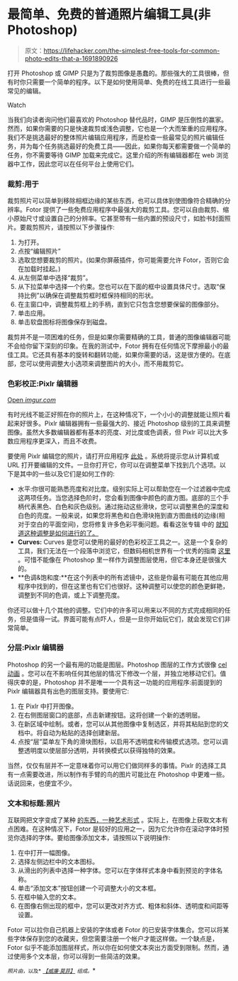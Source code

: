 # 最简单、免费的普通照片编辑工具(非 Photoshop)

> 原文：<https://lifehacker.com/the-simplest-free-tools-for-common-photo-edits-that-a-1691890926>

打开 Photoshop 或 GIMP 只是为了裁剪图像是愚蠢的。那些强大的工具很棒，但有时你只需要一个简单的程序。以下是如何使用简单、免费的在线工具进行一些最常见的编辑。

Watch

当我们向读者询问他们最喜欢的 Photoshop 替代品时，GIMP 是压倒性的赢家。然而，如果你需要的只是快速裁剪或浅色调整，它也是一个大而笨重的应用程序。我们不是挑选最好的整体照片编辑应用程序，而是检查一些最常见的照片编辑任务，并为每个任务挑选最好的免费工具——因此，如果你每天都需要做一个简单的任务，你不需要等待 GIMP 加载来完成它。这里介绍的所有编辑器都在 web 浏览器中工作，因此您可以在任何平台上使用它们。

### **裁剪:用于**

裁剪照片可以简单到移除相框边缘的某些东西，也可以具体到使图像符合精确的分辨率。Fotor 提供了一些免费应用程序中最强大的裁剪工具。您可以自由裁剪、缩小原始尺寸或设置自己的分辨率。它甚至带有一些内置的预设尺寸，如脸书封面照片。要裁剪照片，请按照以下步骤操作:

1.  为打开。
2.  点按“编辑照片”
3.  选取您想要裁剪的照片。(如果你屏蔽插件，你可能需要允许 Fotor，否则它会在加载时挂起。)
4.  从左侧菜单中选择“裁剪”。
5.  从下拉菜单中选择一个约束。您也可以在下面的框中设置具体尺寸。选取“保持比例”以确保在调整裁剪框时框保持相同的形状。
6.  在主窗口中，调整裁剪框上的手柄，直到它只包含您想要保留的图像部分。
7.  单击应用。
8.  单击软盘图标将图像保存到磁盘。

裁剪并不是一项困难的任务，但是如果你需要精确的工具，普通的图像编辑器可能不会给你留下深刻的印象。在我的测试中，Fotor 拥有在任何情况下摩擦最小的最佳工具。它还具有基本的旋转和翻转功能，如果你需要的话，这是很方便的。在底部，您可以使用调整大小选项来调整图片的大小，而不用裁剪它。

### **色彩校正:Pixlr 编辑器**

[Open *imgur.com*](http://imgur.com/a/NS8sv/embed)

有时光线不能正好照在你的照片上，在这种情况下，一个小小的调整就能让照片看起来好很多。Pixlr 编辑器拥有一些最强大的、接近 Photoshop 级别的工具来调整图像。虽然大多数编辑器都有基本的亮度、对比度或色调表，但 Pixlr 可以比大多数应用程序更深入，而且不收费。

要使用 Pixlr 编辑您的照片，请打开应用程序 [此处](http://apps.pixlr.com/editor/) 。系统将提示您从计算机或 URL 打开要编辑的文件。一旦你打开它，你可以在调整菜单下找到几个选项。以下是其中的一些以及它们是如何工作的:

*   水平:你很可能熟悉亮度和对比度。级别实际上可以帮助您在一个过滤器中完成这两项任务。当您选择色阶时，您会看到图像中颜色的直方图。底部的三个手柄代表黑色、白色和灰色级别。通过拖动这些滑块，您可以调整黑色的深度和白色的亮度。一般来说，如果您将黑色和白色滑块拖到直方图曲线的边缘(相对于空白的平面空间)，您将修复许多色彩平衡问题。看看这张专辑 中的 [就知道这种调整是如何进行的了。](http://imgur.com/a/r6QGs)
*   **Curves:** Curves 是您可以使用的最好的色彩校正工具之一。这是一个复杂的工具，我们无法在一个段落中浏览它，但数码相机世界有一个优秀的指南 [这里](http://www.digitalcameraworld.com/2013/03/18/photoshop-curves-tool-6-techniques-every-photographer-must-know/) 。可惜不能像在 Photoshop 里一样作为调整图层使用，但它本身还是很强大的。
*   **色调&饱和度:**在这个列表中的所有滤镜中，这些是你最有可能在其他应用程序中找到的，但在这里也有它们也很好。这种调整可以使您的颜色更鲜艳，调整到不同的色调，或上下调整亮度。

你还可以做十几个其他的调整。它们中的许多可以用来以不同的方式完成相同的任务，但是值得一试。界面可能有点吓人，但是一旦你开始玩它们，就会发现它们非常简单。

### **分层:Pixlr 编辑器**

Photoshop 的另一个最有用的功能是图层。Photoshop 图层的工作方式很像 [cel 动画](http://automanga.sourceforge.net/Doc/node3.html) 。您可以在不影响任何其他层的情况下修改一个层，并独立地移动它们。值得庆幸的是，Photoshop 并不是唯一一个具有这一功能的应用程序:前面提到的 Pixlr 编辑器具有出色的图层支持。要使用它:

1.  在 Pixlr 中打开图像。
2.  在右侧图层窗口的底部，点击新建按钮。这将创建一个新的透明层。
3.  在新区域中绘制。或者，您可以从其他图像中复制选区，并将其粘贴到您的文档中。将自动为粘贴的选择创建新层。
4.  点按“层”菜单左下角的滑块图标，以启用不透明度和传输模式选项。您可以调整透明度以使层部分透明，并转换模式以获得独特的效果。

当然，仅仅有层并不一定意味着你可以用它们做同样多的事情。Pixlr 的选择工具有一点需要改进，所以制作有手臂的鸟的图片可能比在 Photoshop 中更难一些。话说回来，也便宜不少。

### **文本和标题:照片**

互联网把文字变成了某种 [的东西，一种艺术形式](http://i0.kym-cdn.com/photos/images/newsfeed/000/628/025/d54.png) 。实际上，在图像上获取文本有点困难。在这种情况下，Fotor 是较好的应用之一，因为它允许你在滚动字体时预览你选择的字体。要给图像添加文本，请按照以下说明操作:

1.  在中打开一幅图像。
2.  选择左侧边栏中的文本图标。
3.  从滑出的列表中选择一种字体。您可以在字体样式本身中看到预览的字体名称。
4.  单击“添加文本”按钮创建一个可调整大小的文本框。
5.  在框中输入您的文本。
6.  在图像右侧出现的框中，您可以更改对齐方式、粗体和斜体、透明度和间距等设置。

Fotor 可以拉你自己机器上安装的字体或者 Fotor 的已安装字体集合。您可以将某些字体保存到您的收藏夹，但您需要注册一个帐户才能这样做。一个缺点是，Fotor 似乎不能添加图层样式，所以你在如何使文本突出方面受到限制。然而，通过使用多个文本层，你可以得到一些简洁的效果。

<small>*照片由*</small>[<small></small>](http://www.flickr.com/photos/davebloggs007/9600637938)*<small>*，以及*</small> [<small>*【威廉·莫菲】*</small>](http://www.flickr.com/photos/infomatique/4648778037/in/photolist-85NcKt-85N92k-85N8Tn-85RqnC-85Rp7y-85RnWG-85Rr2s-85Ne3a-85RhEb-85RpGU-85RiZw-85RmyU-85RjwN-85NbtZ-chEgmy-85RkgS-8hF8gs-fuSRWX-M4uXS-6duz71-f5AeHi-7YJ3ec-6duzN7-7qwwKm-gU4d8-gTN3P-7YJ4c8-whUg2-5c5LvE-mbh8q2-7YJ3sR-4sMhb6-hNNyD-89GeJq-PvNYp-9sr6fW-9sr5Km-7BbfKi-8BtMuo-BwQC1-rBFro9-qEMoMC-7Sy7jm-6duABW-gU4gb-otAjie-otAjGR-hSKpx-hSKjm-4rosef/) <small>*组成。*</small>*